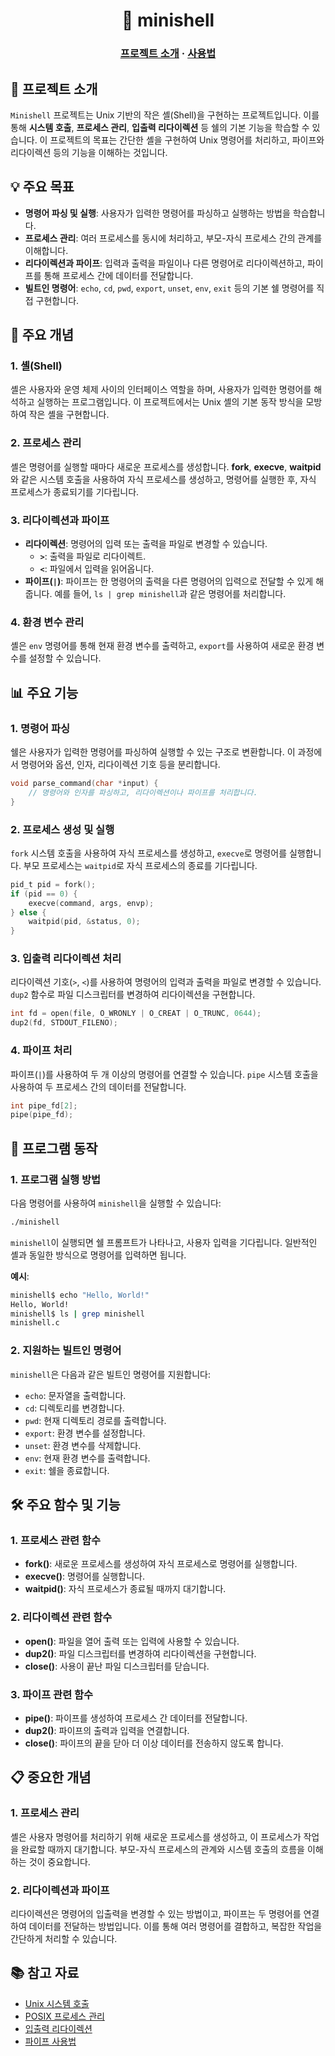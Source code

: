 <h1 align="center">
    🐚 minishell
</h1>

<h3 align="center">
	<a href="#-about-the-project">프로젝트 소개</a>
	<span> · </span>
	<a href="#%EF%B8%8F-usage">사용법</a>
</h3>

## 📘 프로젝트 소개

`Minishell` 프로젝트는 Unix 기반의 작은 셸(Shell)을 구현하는 프로젝트입니다. 이를 통해 **시스템 호출**, **프로세스 관리**, **입출력 리다이렉션** 등 쉘의 기본 기능을 학습할 수 있습니다. 이 프로젝트의 목표는 간단한 셸을 구현하여 Unix 명령어를 처리하고, 파이프와 리다이렉션 등의 기능을 이해하는 것입니다.


## 💡 주요 목표

- **명령어 파싱 및 실행**: 사용자가 입력한 명령어를 파싱하고 실행하는 방법을 학습합니다.
- **프로세스 관리**: 여러 프로세스를 동시에 처리하고, 부모-자식 프로세스 간의 관계를 이해합니다.
- **리다이렉션과 파이프**: 입력과 출력을 파일이나 다른 명령어로 리다이렉션하고, 파이프를 통해 프로세스 간에 데이터를 전달합니다.
- **빌트인 명령어**: `echo`, `cd`, `pwd`, `export`, `unset`, `env`, `exit` 등의 기본 쉘 명령어를 직접 구현합니다.


## 📂 주요 개념

### 1. **셸(Shell)**
셸은 사용자와 운영 체제 사이의 인터페이스 역할을 하며, 사용자가 입력한 명령어를 해석하고 실행하는 프로그램입니다. 이 프로젝트에서는 Unix 셸의 기본 동작 방식을 모방하여 작은 셸을 구현합니다.

### 2. **프로세스 관리**
셸은 명령어를 실행할 때마다 새로운 프로세스를 생성합니다. **fork**, **execve**, **waitpid**와 같은 시스템 호출을 사용하여 자식 프로세스를 생성하고, 명령어를 실행한 후, 자식 프로세스가 종료되기를 기다립니다.

### 3. **리다이렉션과 파이프**
- **리다이렉션**: 명령어의 입력 또는 출력을 파일로 변경할 수 있습니다.
  - **`>`**: 출력을 파일로 리다이렉트.
  - **`<`**: 파일에서 입력을 읽어옵니다.
- **파이프(`|`)**: 파이프는 한 명령어의 출력을 다른 명령어의 입력으로 전달할 수 있게 해줍니다. 예를 들어, `ls | grep minishell`과 같은 명령어를 처리합니다.

### 4. **환경 변수 관리**
셸은 `env` 명령어를 통해 현재 환경 변수를 출력하고, `export`를 사용하여 새로운 환경 변수를 설정할 수 있습니다.


## 📊 주요 기능

### 1. **명령어 파싱**

쉘은 사용자가 입력한 명령어를 파싱하여 실행할 수 있는 구조로 변환합니다. 이 과정에서 명령어와 옵션, 인자, 리다이렉션 기호 등을 분리합니다.

```c
void parse_command(char *input) {
    // 명령어와 인자를 파싱하고, 리다이렉션이나 파이프를 처리합니다.
}
```

### 2. **프로세스 생성 및 실행**

`fork` 시스템 호출을 사용하여 자식 프로세스를 생성하고, `execve`로 명령어를 실행합니다. 부모 프로세스는 `waitpid`로 자식 프로세스의 종료를 기다립니다.

```c
pid_t pid = fork();
if (pid == 0) {
    execve(command, args, envp);
} else {
    waitpid(pid, &status, 0);
}
```

### 3. **입출력 리다이렉션 처리**

리다이렉션 기호(`>`, `<`)를 사용하여 명령어의 입력과 출력을 파일로 변경할 수 있습니다. `dup2` 함수로 파일 디스크립터를 변경하여 리다이렉션을 구현합니다.

```c
int fd = open(file, O_WRONLY | O_CREAT | O_TRUNC, 0644);
dup2(fd, STDOUT_FILENO);
```

### 4. **파이프 처리**

파이프(`|`)를 사용하여 두 개 이상의 명령어를 연결할 수 있습니다. `pipe` 시스템 호출을 사용하여 두 프로세스 간의 데이터를 전달합니다.

```c
int pipe_fd[2];
pipe(pipe_fd);
```


## 🧠 프로그램 동작

### 1. **프로그램 실행 방법**

다음 명령어를 사용하여 `minishell`을 실행할 수 있습니다:

```bash
./minishell
```

`minishell`이 실행되면 쉘 프롬프트가 나타나고, 사용자 입력을 기다립니다. 일반적인 셸과 동일한 방식으로 명령어를 입력하면 됩니다.

**예시**:
```bash
minishell$ echo "Hello, World!"
Hello, World!
minishell$ ls | grep minishell
minishell.c
```

### 2. **지원하는 빌트인 명령어**

`minishell`은 다음과 같은 빌트인 명령어를 지원합니다:

- `echo`: 문자열을 출력합니다.
- `cd`: 디렉토리를 변경합니다.
- `pwd`: 현재 디렉토리 경로를 출력합니다.
- `export`: 환경 변수를 설정합니다.
- `unset`: 환경 변수를 삭제합니다.
- `env`: 현재 환경 변수를 출력합니다.
- `exit`: 쉘을 종료합니다.


## 🛠️ 주요 함수 및 기능

### 1. **프로세스 관련 함수**

- **fork()**: 새로운 프로세스를 생성하여 자식 프로세스로 명령어를 실행합니다.
- **execve()**: 명령어를 실행합니다.
- **waitpid()**: 자식 프로세스가 종료될 때까지 대기합니다.

### 2. **리다이렉션 관련 함수**

- **open()**: 파일을 열어 출력 또는 입력에 사용할 수 있습니다.
- **dup2()**: 파일 디스크립터를 변경하여 리다이렉션을 구현합니다.
- **close()**: 사용이 끝난 파일 디스크립터를 닫습니다.

### 3. **파이프 관련 함수**

- **pipe()**: 파이프를 생성하여 프로세스 간 데이터를 전달합니다.
- **dup2()**: 파이프의 출력과 입력을 연결합니다.
- **close()**: 파이프의 끝을 닫아 더 이상 데이터를 전송하지 않도록 합니다.


## 📋 중요한 개념

### 1. **프로세스 관리**

셸은 사용자 명령어를 처리하기 위해 새로운 프로세스를 생성하고, 이 프로세스가 작업을 완료할 때까지 대기합니다. 부모-자식 프로세스의 관계와 시스템 호출의 흐름을 이해하는 것이 중요합니다.

### 2. **리다이렉션과 파이프**

리다이렉션은 명령어의 입출력을 변경할 수 있는 방법이고, 파이프는 두 명령어를 연결하여 데이터를 전달하는 방법입니다. 이를 통해 여러 명령어를 결합하고, 복잡한 작업을 간단하게 처리할 수 있습니다.


## 📚 참고 자료

- [Unix 시스템 호출](https://en.wikipedia.org/wiki/Unix_system_calls)
- [POSIX 프로세스 관리](https://pubs.opengroup.org/onlinepubs/9699919799/functions/fork.html)
- [입출력 리다이렉션](https://www.geeksforgeeks.org/input-output-redirection-c/)
- [파이프 사용법](https://www.geeksforgeeks.org/pipe-system-call/)
